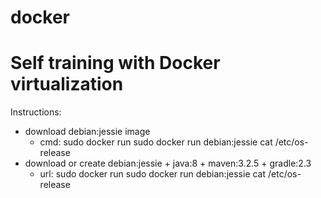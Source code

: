 # docker

<h1>Self training with Docker virtualization</h1>

Instructions: <br/>

<ul>
  <li> download debian:jessie image
    <ul>
      <li>cmd: sudo docker run sudo docker run debian:jessie cat /etc/os-release
    </ul>
    <li> download or create debian:jessie + java:8 + maven:3.2.5 + gradle:2.3
    <ul>
      <li>url: sudo docker run sudo docker run debian:jessie cat /etc/os-release
    </ul>
  
</ul>
